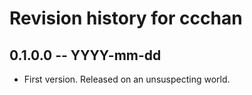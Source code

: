 # Revision history for ccchan

## 0.1.0.0  -- YYYY-mm-dd

* First version. Released on an unsuspecting world.
